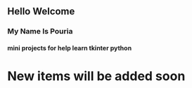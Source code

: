 ## Hello Welcome
### My Name Is Pouria
#### mini projects for help learn tkinter python

# New items will be added soon
